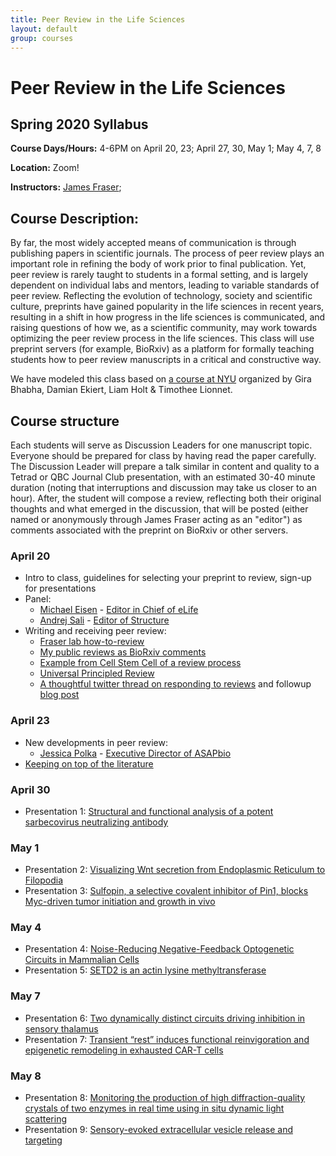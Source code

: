 ```yaml
---
title: Peer Review in the Life Sciences
layout: default
group: courses
---
```


# Peer Review in the Life Sciences

## Spring 2020 Syllabus

**Course Days/Hours:** 4-6PM on April 20, 23; April 27, 30, May 1; May 4, 7, 8

**Location:** Zoom!

**Instructors:** [James Fraser](mailto:jfraser@fraserlab.com);

## Course Description:

By far, the most widely accepted means of communication is through publishing papers in scientific journals. The process of peer review plays an important role in refining the body of work prior to final publication. Yet, peer review is rarely taught to students in a formal setting, and is largely dependent on individual labs and mentors, leading to variable standards of peer review. Reflecting the evolution of technology, society and scientific culture, preprints have gained popularity in the life sciences in recent years, resulting in a shift in how progress in the life sciences is communicated, and raising questions of how we, as a scientific community, may work towards optimizing the peer review process in the life sciences. This class will use preprint servers (for example, BioRxiv) as a platform for formally teaching students how to peer review manuscripts in a critical and constructive way.

We have modeled this class based on [a course at NYU](http://bhabhaekiertlab.org/teaching) organized by Gira Bhabha, Damian Ekiert, Liam Holt & Timothee Lionnet.

## Course structure

Each students will serve as Discussion Leaders for one manuscript topic.  Everyone should be prepared for class by having read the paper carefully. The Discussion Leader will prepare a talk similar in content and quality to a Tetrad or QBC Journal Club presentation, with an estimated 30-40 minute duration (noting that interruptions and discussion may take us closer to an hour). After, the student will compose a review, reflecting both their original thoughts and what emerged in the discussion, that will be posted (either named or anonymously through James Fraser acting as an "editor") as comments associated with the preprint on BioRxiv or other servers.

### April 20
- Intro to class, guidelines for selecting your preprint to review, sign-up for presentations
- Panel:
  - [Michael Eisen](http://eisenlab.org/) - [Editor in Chief of eLife](https://elifesciences.org/about/people)
  - [Andrej Sali](https://salilab.org/) - [Editor of Structure](https://www.cell.com/structure/editors)
- Writing and receiving peer review:
    - [Fraser lab how-to-review](/courses/peer_review_2020/how_to)
    - [My public reviews as BioRxiv comments](https://disqus.com/by/fraserlab/comments/)
    - [Example from Cell Stem Cell of a review process](https://www.cell.com/cell-stem-cell/fulltext/S1934-5909(19)30221-8)
    - [Universal Principled Review](https://www.cell.com/cell/pdf/S0092-8674(19)31286-3.pdf)
    - [A thoughtful twitter thread on responding to reviews](https://twitter.com/dsquintana/status/1119956899447889920?s=20) and followup [blog post](https://www.dsquintana.com/post/23_apr_2019_peer-review/)


### April 23
- New developments in peer review:
  - [Jessica Polka](https://en.wikipedia.org/wiki/Jessica_Polka) - [Executive Director of ASAPbio](https://asapbio.org/dt_team/jessica-polka)
- [Keeping on top of the literature](https://fraserlab.com/2013/09/28/The-Fraser-Lab-method-of-following-the-scientific-literature/)

### April 30
- Presentation 1: [Structural and functional analysis of a potent sarbecovirus neutralizing antibody](https://www.biorxiv.org/content/10.1101/2020.04.07.023903v3.full.pdf)


### May 1
- Presentation 2: [Visualizing Wnt secretion from Endoplasmic Reticulum to Filopodia ](https://www.biorxiv.org/content/10.1101/271684v2.full.pdf)
- Presentation 3: [Sulfopin, a selective covalent inhibitor of Pin1, blocks Myc-driven tumor initiation and growth in vivo](https://www.biorxiv.org/content/10.1101/2020.03.20.998443v1.full)

### May 4
- Presentation 4: [Noise-Reducing Negative-Feedback Optogenetic Circuits in Mammalian Cells](https://www.biorxiv.org/content/10.1101/601005v1.full.pdf)
- Presentation 5: [SETD2 is an actin lysine methyltransferase](https://www.biorxiv.org/content/10.1101/2020.04.13.034629v1.full.pdf)

### May 7
- Presentation 6: [Two dynamically distinct circuits driving inhibition in sensory thalamus](https://www.biorxiv.org/content/10.1101/2020.04.16.044487v2)
- Presentation 7: [Transient “rest” induces functional reinvigoration and epigenetic remodeling in exhausted CAR-T cells](https://www.biorxiv.org/content/10.1101/2020.01.26.920496v1.full)

### May 8
- Presentation 8: [Monitoring the production of high diffraction-quality crystals of two enzymes in real time using in situ dynamic light scattering](https://www.biorxiv.org/content/10.1101/2020.01.05.888370v1.full)
- Presentation 9: [Sensory-evoked extracellular	vesicle	release	and targeting](https://www.biorxiv.org/content/10.1101/2020.04.21.050690v1.full.pdf)
